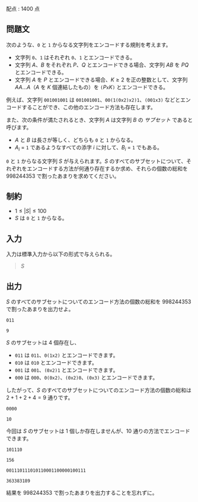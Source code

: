 配点 : $1400$ 点

## 問題文

次のような、`0` と `1` からなる文字列をエンコードする規則を考えます。

- 文字列 `0`、`1` はそれぞれ `0`、`1` とエンコードできる。
- 文字列 $A$、$B$ をそれぞれ $P$、$Q$ とエンコードできる場合、文字列 $AB$ を $PQ$ とエンコードできる。
- 文字列 $A$ を $P$ とエンコードできる場合、$K \geq 2$ を正の整数として、文字列 $AA...A$（$A$ を $K$ 個連結したもの）を `(`$P$`x`$K$`)` とエンコードできる。

例えば、文字列 `001001001` は `001001001`、`00(1(0x2)x2)1`、`(001x3)` などとエンコードすることができ、この他のエンコード方法も存在します。

また、次の条件が満たされるとき、文字列 $A$ は文字列 $B$ の *サブセット* であると呼びます。

- $A$ と $B$ は長さが等しく、どちらも `0` と `1` からなる。
- $A_i$ = `1` であるようなすべての添字 $i$ に対して、$B_i$ = `1` でもある。

`0` と `1` からなる文字列 $S$ が与えられます。$S$ のすべてのサブセットについて、それぞれをエンコードする方法が何通り存在するか求め、それらの個数の総和を $998244353$ で割ったあまりを求めてください。

## 制約

- $1 \leq |S| \leq 100$
- $S$ は `0` と `1` からなる。

## 入力

入力は標準入力から以下の形式で与えられる。

> $S$

## 出力

$S$ のすべてのサブセットについてのエンコード方法の個数の総和を $998244353$ で割ったあまりを出力せよ。

```input1
011
```

```output1
9
```

$S$ のサブセットは $4$ 個存在し、

- `011` は `011`、`0(1x2)` とエンコードできます。
- `010` は `010` とエンコードできます。
- `001` は `001`、`(0x2)1` とエンコードできます。
- `000` は `000`、`0(0x2)`、`(0x2)0`、`(0x3)` とエンコードできます。

したがって、$S$ のすべてのサブセットについてのエンコード方法の個数の総和は $2 + 1 + 2 + 4 = 9$ 通りです。

```input2
0000
```

```output2
10
```

今回は $S$ のサブセットは $1$ 個しか存在しませんが、$10$ 通りの方法でエンコードできます。

```input3
101110
```

```output3
156
```

```input4
001110111010110001100000100111
```

```output4
363383189
```

結果を $998244353$ で割ったあまりを出力することを忘れずに。